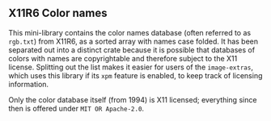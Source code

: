 ## X11R6 Color names

This mini-library contains the color names database (often referred to as 
`rgb.txt`) from X11R6, as a sorted array with names case folded. It has been 
separated out into a distinct crate because it is possible that databases of
colors with names are copyrightable and therefore subject to the X11 license.
Splitting out the list makes it easier for users of the `image-extras`, which
uses this library if its `xpm` feature is enabled, to keep track of licensing
information.

Only the color database itself (from 1994) is X11 licensed; everything since
then is offered under `MIT OR Apache-2.0`.

